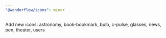 ```yaml
---
"@wonderflow/icons": minor
---
```


Add new icons: astronomy, book-bookmark, bulb, c-pulse, glasses, news, pen, theater, users
